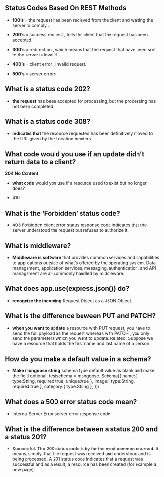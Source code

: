 ## Status Codes Based On REST Methods


- **100’s** = the request has been recieved from the client and waiting the server to comply .

- **200’s** = success request , tells the client that the request has been accepted.

- **300’s** = redirection , which means that the request that have been srnt to the server is invalid.

-  **400’s** = client error , invalid request.

- **500’s** = server errors

## What is a status code 202?

- **the request** has been accepted for processing, but the processing has not been completed.

## What is a status code 308?


- **indicates that** the resource requested has been definitively moved to the URL given by the Location headers.

## What code would you use if an update didn’t return data to a client?

**204 No Content**

- **what code** would you use if a resource used to exist but no longer does?

- 410

## What is the ‘Forbidden’ status code?

- 403 Forbidden client error status response code indicates that the server understood the request but refuses to authorize it.

## What is middleware?


- **Middleware is software** that provides common services and capabilities to applications outside of what’s offered by the operating system. Data management, application services, messaging, authentication, and API management are all commonly handled by middleware.

## What does app.use(express.json()) do?

- **recognize the incoming** Request Object as a JSON Object.


## What is the difference beween PUT and PATCH?

- **when you want to update** a resource with PUT request, you have to send the full payload as the request whereas with PATCH , you only send the parameters which you want to update. Related: Suppose we have a resource that holds the first name and last name of a person.


## How do you make a default value in a schema?


- **Make mongoose string** schema type default value as blank and make the field optional. testschema = mongoose. Schema({ name:{ type:String, required:true, unique:true }, image:{ type:String, required:true }, category:{ type:String }, })/

## What does a 500 error status code mean?

- Internal Server Error server error response code

## What is the difference between a status 200 and a status 201?


- Successful. The 200 status code is by far the most common returned. It means, simply, that the request was received and understood and is being processed. A 201 status code indicates that a request was successful and as a result, a resource has been created (for example a new page).

